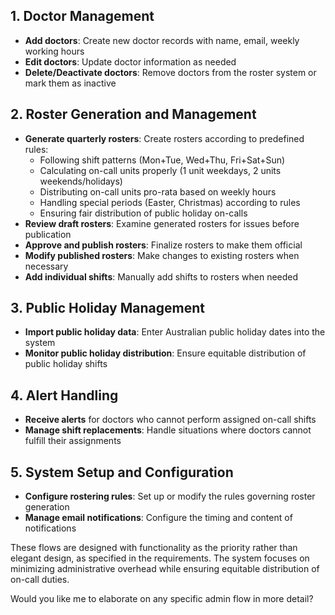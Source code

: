 ## 1. Doctor Management
- **Add doctors**: Create new doctor records with name, email, weekly working hours
- **Edit doctors**: Update doctor information as needed
- **Delete/Deactivate doctors**: Remove doctors from the roster system or mark them as inactive

## 2. Roster Generation and Management
- **Generate quarterly rosters**: Create rosters according to predefined rules:
  - Following shift patterns (Mon+Tue, Wed+Thu, Fri+Sat+Sun)
  - Calculating on-call units properly (1 unit weekdays, 2 units weekends/holidays)
  - Distributing on-call units pro-rata based on weekly hours
  - Handling special periods (Easter, Christmas) according to rules
  - Ensuring fair distribution of public holiday on-calls
- **Review draft rosters**: Examine generated rosters for issues before publication
- **Approve and publish rosters**: Finalize rosters to make them official
- **Modify published rosters**: Make changes to existing rosters when necessary
- **Add individual shifts**: Manually add shifts to rosters when needed

## 3. Public Holiday Management
- **Import public holiday data**: Enter Australian public holiday dates into the system
- **Monitor public holiday distribution**: Ensure equitable distribution of public holiday shifts

## 4. Alert Handling
- **Receive alerts** for doctors who cannot perform assigned on-call shifts
- **Manage shift replacements**: Handle situations where doctors cannot fulfill their assignments

## 5. System Setup and Configuration
- **Configure rostering rules**: Set up or modify the rules governing roster generation
- **Manage email notifications**: Configure the timing and content of notifications

These flows are designed with functionality as the priority rather than elegant design, as specified in the requirements. The system focuses on minimizing administrative overhead while ensuring equitable distribution of on-call duties.

Would you like me to elaborate on any specific admin flow in more detail?
